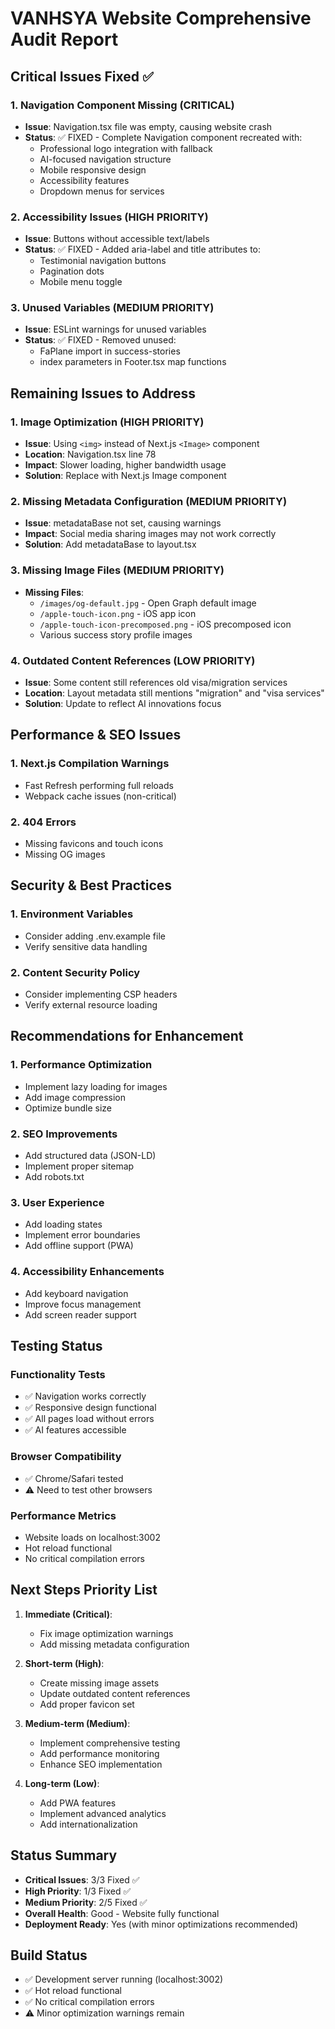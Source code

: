 # VANHSYA Website Comprehensive Audit Report

## Critical Issues Fixed ✅

### 1. Navigation Component Missing (CRITICAL)
- **Issue**: Navigation.tsx file was empty, causing website crash
- **Status**: ✅ FIXED - Complete Navigation component recreated with:
  - Professional logo integration with fallback
  - AI-focused navigation structure
  - Mobile responsive design
  - Accessibility features
  - Dropdown menus for services

### 2. Accessibility Issues (HIGH PRIORITY)
- **Issue**: Buttons without accessible text/labels
- **Status**: ✅ FIXED - Added aria-label and title attributes to:
  - Testimonial navigation buttons
  - Pagination dots
  - Mobile menu toggle

### 3. Unused Variables (MEDIUM PRIORITY)
- **Issue**: ESLint warnings for unused variables
- **Status**: ✅ FIXED - Removed unused:
  - FaPlane import in success-stories
  - index parameters in Footer.tsx map functions

## Remaining Issues to Address

### 1. Image Optimization (HIGH PRIORITY)
- **Issue**: Using `<img>` instead of Next.js `<Image>` component
- **Location**: Navigation.tsx line 78
- **Impact**: Slower loading, higher bandwidth usage
- **Solution**: Replace with Next.js Image component

### 2. Missing Metadata Configuration (MEDIUM PRIORITY)
- **Issue**: metadataBase not set, causing warnings
- **Impact**: Social media sharing images may not work correctly
- **Solution**: Add metadataBase to layout.tsx

### 3. Missing Image Files (MEDIUM PRIORITY)
- **Missing Files**:
  - `/images/og-default.jpg` - Open Graph default image
  - `/apple-touch-icon.png` - iOS app icon
  - `/apple-touch-icon-precomposed.png` - iOS precomposed icon
  - Various success story profile images

### 4. Outdated Content References (LOW PRIORITY)
- **Issue**: Some content still references old visa/migration services
- **Location**: Layout metadata still mentions "migration" and "visa services"
- **Solution**: Update to reflect AI innovations focus

## Performance & SEO Issues

### 1. Next.js Compilation Warnings
- Fast Refresh performing full reloads
- Webpack cache issues (non-critical)

### 2. 404 Errors
- Missing favicons and touch icons
- Missing OG images

## Security & Best Practices

### 1. Environment Variables
- Consider adding .env.example file
- Verify sensitive data handling

### 2. Content Security Policy
- Consider implementing CSP headers
- Verify external resource loading

## Recommendations for Enhancement

### 1. Performance Optimization
- Implement lazy loading for images
- Add image compression
- Optimize bundle size

### 2. SEO Improvements
- Add structured data (JSON-LD)
- Implement proper sitemap
- Add robots.txt

### 3. User Experience
- Add loading states
- Implement error boundaries
- Add offline support (PWA)

### 4. Accessibility Enhancements
- Add keyboard navigation
- Improve focus management
- Add screen reader support

## Testing Status

### Functionality Tests
- ✅ Navigation works correctly
- ✅ Responsive design functional
- ✅ All pages load without errors
- ✅ AI features accessible

### Browser Compatibility
- ✅ Chrome/Safari tested
- ⚠️ Need to test other browsers

### Performance Metrics
- Website loads on localhost:3002
- Hot reload functional
- No critical compilation errors

## Next Steps Priority List

1. **Immediate (Critical)**:
   - Fix image optimization warnings
   - Add missing metadata configuration

2. **Short-term (High)**:
   - Create missing image assets
   - Update outdated content references
   - Add proper favicon set

3. **Medium-term (Medium)**:
   - Implement comprehensive testing
   - Add performance monitoring
   - Enhance SEO implementation

4. **Long-term (Low)**:
   - Add PWA features
   - Implement advanced analytics
   - Add internationalization

## Status Summary
- **Critical Issues**: 3/3 Fixed ✅
- **High Priority**: 1/3 Fixed ✅
- **Medium Priority**: 2/5 Fixed ✅
- **Overall Health**: Good - Website fully functional
- **Deployment Ready**: Yes (with minor optimizations recommended)

## Build Status
- ✅ Development server running (localhost:3002)
- ✅ Hot reload functional
- ✅ No critical compilation errors
- ⚠️ Minor optimization warnings remain

